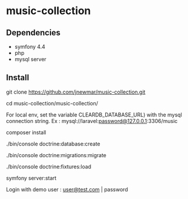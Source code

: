 # music-collection

## Dependencies

* symfony 4.4
* php
* mysql server


## Install

git clone https://github.com/jnewmar/music-collection.git

cd music-collection/music-collection/

For local env, set the variable CLEARDB_DATABASE_URL) with the mysql connection string. Ex : mysql://laravel:password@127.0.0.1:3306/music

composer install

./bin/console doctrine:database:create

./bin/console doctrine:migrations:migrate

./bin/console doctrine:fixtures:load

symfony server:start

Login with demo user : user@test.com | password